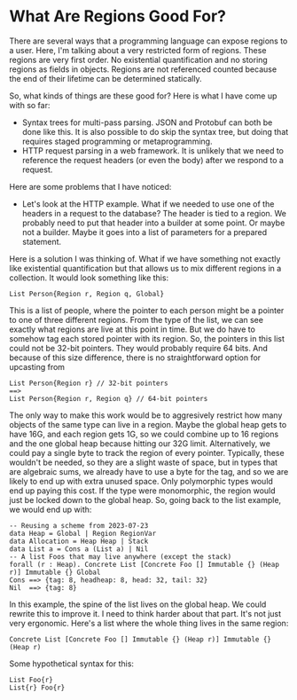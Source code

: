 # What Are Regions Good For?

There are several ways that a programming language can expose regions
to a user. Here, I'm talking about a very restricted form of regions.
These regions are very first order. No existential quantification and
no storing regions as fields in objects. Regions are not referenced
counted because the end of their lifetime can be determined statically.

So, what kinds of things are these good for? Here is what I have come
up with so far:

* Syntax trees for multi-pass parsing. JSON and Protobuf can both be
  done like this. It is also possible to do skip the syntax tree, but
  doing that requires staged programming or metaprogramming.
* HTTP request parsing in a web framework. It is unlikely that we
  need to reference the request headers (or even the body) after
  we respond to a request.

Here are some problems that I have noticed:

* Let's look at the HTTP example. What if we needed to use one of
  the headers in a request to the database? The header is tied to a region.
  We probably need to put that header into a builder at some point.
  Or maybe not a builder. Maybe it goes into a list of parameters
  for a prepared statement.

Here is a solution I was thinking of. What if we have something not
exactly like existential quantification but that allows us to mix
different regions in a collection. It would look something like this:

    List Person{Region r, Region q, Global}

This is a list of people, where the pointer to each person might be a
pointer to one of three different regions. From the type of the list,
we can see exactly what regions are live at this point in time. But
we do have to somehow tag each stored pointer with its region. So,
the pointers in this list could not be 32-bit pointers. They would
probably require 64 bits. And because of this size difference, there
is no straightforward option for upcasting from

    List Person{Region r} // 32-bit pointers
    ==>
    List Person{Region r, Region q} // 64-bit pointers

The only way to make this work would be to aggresively restrict how many
objects of the same type can live in a region. Maybe the global heap gets
to have 16G, and each region gets 1G, so we could combine up to 16 regions
and the one global heap because hitting our 32G limit. Alternatively, we
could pay a single byte to track the region of every pointer. Typically,
these wouldn't be needed, so they are a slight waste of space, but in
types that are algebraic sums, we already have to use a byte for the tag,
and so we are likely to end up with extra unused space. Only polymorphic
types would end up paying this cost. If the type were monomorphic, the
region would just be locked down to the global heap. So, going back
to the list example, we would end up with:

    -- Reusing a scheme from 2023-07-23
    data Heap = Global | Region RegionVar
    data Allocation = Heap Heap | Stack
    data List a = Cons a (List a) | Nil
    -- A list Foos that may live anywhere (except the stack)
    forall (r : Heap). Concrete List [Concrete Foo [] Immutable {} (Heap r)] Immutable {} Global
    Cons ==> {tag: 8, headheap: 8, head: 32, tail: 32}
    Nil  ==> {tag: 8}

In this example, the spine of the list lives on the global heap. We
could rewrite this to improve it. I need to think harder about that
part. It's not just very ergonomic. Here's a list where the whole thing
lives in the same region:

    Concrete List [Concrete Foo [] Immutable {} (Heap r)] Immutable {} (Heap r)

Some hypothetical syntax for this:

    List Foo{r}
    List{r} Foo{r}
